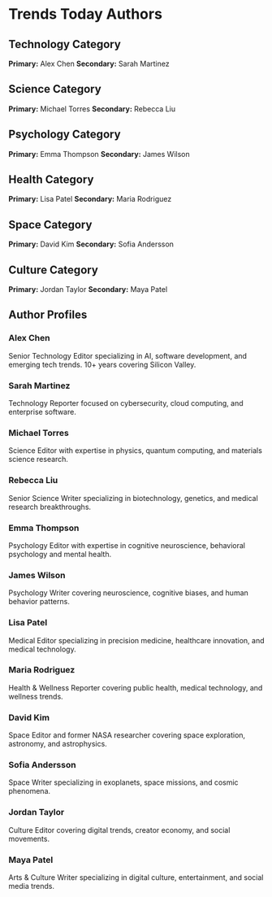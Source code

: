 # Trends Today Authors

## Technology Category

**Primary:** Alex Chen
**Secondary:** Sarah Martinez

## Science Category

**Primary:** Michael Torres
**Secondary:** Rebecca Liu

## Psychology Category

**Primary:** Emma Thompson
**Secondary:** James Wilson

## Health Category

**Primary:** Lisa Patel
**Secondary:** Maria Rodriguez

## Space Category

**Primary:** David Kim
**Secondary:** Sofia Andersson

## Culture Category

**Primary:** Jordan Taylor
**Secondary:** Maya Patel

## Author Profiles

### Alex Chen

Senior Technology Editor specializing in AI, software development, and emerging tech trends. 10+ years covering Silicon Valley.

### Sarah Martinez

Technology Reporter focused on cybersecurity, cloud computing, and enterprise software.

### Michael Torres

Science Editor with expertise in physics, quantum computing, and materials science research.

### Rebecca Liu

Senior Science Writer specializing in biotechnology, genetics, and medical research breakthroughs.

### Emma Thompson

Psychology Editor with expertise in cognitive neuroscience, behavioral psychology and mental health.

### James Wilson

Psychology Writer covering neuroscience, cognitive biases, and human behavior patterns.

### Lisa Patel

Medical Editor specializing in precision medicine, healthcare innovation, and medical technology.

### Maria Rodriguez

Health & Wellness Reporter covering public health, medical technology, and wellness trends.

### David Kim

Space Editor and former NASA researcher covering space exploration, astronomy, and astrophysics.

### Sofia Andersson

Space Writer specializing in exoplanets, space missions, and cosmic phenomena.

### Jordan Taylor

Culture Editor covering digital trends, creator economy, and social movements.

### Maya Patel

Arts & Culture Writer specializing in digital culture, entertainment, and social media trends.
